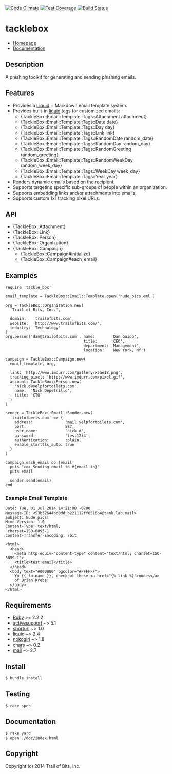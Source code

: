 [![Code Climate](https://codeclimate.com/github/trailofbits/tacklebox/badges/gpa.svg)](https://codeclimate.com/github/trailofbits/tacklebox) [![Test Coverage](https://codeclimate.com/github/trailofbits/tacklebox/badges/coverage.svg)](https://codeclimate.com/github/trailofbits/tacklebox) [![Build Status](https://travis-ci.org/trailofbits/tacklebox.svg)](https://travis-ci.org/trailofbits/tacklebox)

# tacklebox

* [Homepage](https://github.com/trailofbits/tackle_box)
* [Documentation](http://rubydoc.info/gems/tackle_box/frames)

## Description

A phishing toolkit for generating and sending phishing emails.

## Features

* Provides a [Liquid][liquid] + Markdown email template system.
* Provides built-in [liquid] tags for customized emails:
  * {TackleBox::Email::Template::Tags::Attachment attachment}
  * {TackleBox::Email::Template::Tags::Date date}
  * {TackleBox::Email::Template::Tags::Day day}
  * {TackleBox::Email::Template::Tags::Link link}
  * {TackleBox::Email::Template::Tags::RandomDate random_date}
  * {TackleBox::Email::Template::Tags::RandomDay random_day}
  * {TackleBox::Email::Template::Tags::RandomGreeting random_greeting}
  * {TackleBox::Email::Template::Tags::RandomWeekDay random_week_day}
  * {TackleBox::Email::Template::Tags::WeekDay week_day}
  * {TackleBox::Email::Template::Tags::Year year}
* Renders dynamic emails based on the recipient.
* Supports targeting specific sub-groups of people within an organization.
* Supports embedding links and/or attachments into emails.
* Supports custom 1x1 tracking pixel URLs.

## API

* {TackleBox::Attachment}
* {TackleBox::Link}
* {TackleBox::Person}
* {TackleBox::Organization}
* {TackleBox::Campaign}
  * {TackleBox::Campaign#initialize}
  * {TackleBox::Campaign#each_email}

## Examples

    require 'tackle_box'

    email_template = TackleBox::Email::Template.open('nude_pics.eml')

    org = TackleBox::Organization.new(
      'Trail of Bits, Inc.',

      domain:   'trailofbits.com',
      website:  'http://www.trailofbits.com/',
      industry: 'Technology'
    )
    org.person('dan@trailofbits.com', name:       'Dan Guido',
                                      title:      'CEO',
                                      department: 'Management',
                                      location:   'New York, NY')

    campaign = TackleBox::Campaign.new(
      email_template, org,

      link: 'http://www.imdurr.com/gallery/x5ae18.png',
      tracking_pixel: 'http://www.imdurr.com/pixel.gif',
      account: TackleBox::Person.new(
        'nick.d@yelpfortoilets.com',
        name:  'Nick Depetrillo',
        title: 'CTO'
      )
    )

    sender = TackleBox::Email::Sender.new(
      'trailofberts.com' => {
        address:              'mail.yelpfortoilets.com',
        port:                 587,
        user_name:            'nick.d',
        password:             'test1234',
        authentication:       :plain,
        enable_starttls_auto: true
      }
    )

    campaign.each_email do |email|
      puts ">>> Sending email to #{email.to}"
      puts email

      sender.send(email)
    end

### Example Email Template

    Date: Tue, 01 Jul 2014 14:21:08 -0700
    Message-ID: <53b32644bd0dd_b221112ff0516b4@tank.lab.mail>
    Subject: Nude pics!
    Mime-Version: 1.0
    Content-Type: text/html;
     charset=ISO-8895-1
    Content-Transfer-Encoding: 7bit

    <html>
      <head>
        <meta http-equiv="content-type" content="text/html; charset=ISO-8859-1">
        <title>test email</title>
      </head>
      <body text="#000000" bgcolor="#FFFFFF">
        Yo {{ to.name }}, checkout these <a href="{% link %}">nudes</a>
        of Brian Krebs!
      </body>
    </html>

## Requirements

* [Ruby] >= 2.2.2
* [activesupport] ~> 5.1
* [shorturl] ~> 1.0
* [liquid] ~> 2.4
* [nokogiri] ~> 1.8
* [chars] ~> 0.2
* [mail] ~> 2.7

## Install

    $ bundle install

## Testing

    $ rake spec

## Documentation

    $ rake yard
    $ open ./doc/index.html

## Copyright

Copyright (c) 2014 Trail of Bits, Inc.

[Ruby]: http://www.ruby-lang.org/
[activesupport]: https://github.com/rails/rails/tree/master/activesupport#readme
[shorturl]: https://github.com/robbyrussell/shorturl#readme
[liquid]: http://liquidmarkup.org/
[nokogiri]: http://nokogiri.org/
[chars]: https://github.com/postmodern/chars#readme
[mail]: https://github.com/mikel/mail
